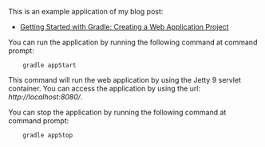 This is an example application of my blog post:

* [Getting Started with Gradle: Creating a Web Application Project](http://www.petrikainulainen.net/programming/gradle/getting-started-with-gradle-creating-a-web-application-project/)

You can run the application by running the following command at command prompt:

        gradle appStart

This command will run the web application by using the Jetty 9 servlet container. You
can access the application by using the url: _http://localhost:8080/_.

You can stop the application by running the following command at command prompt:

        gradle appStop

